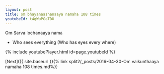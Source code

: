 ```yaml
---
layout: post
title: om bhayanaashanaaya namaha 108 times
youtubeId: t4gWuPGaTDU
---
```

 
 
Om Sarva lochanaaya nama 
 
 -  Who sees everything (Who has eyes every where) 
 
  
 
  
 
 
 
 
 
 


{% include youtubePlayer.html id=page.youtubeId %}
 
[Next]({{ site.baseurl }}{% link  split2/_posts/2016-04-30-Om vaikunthaaya namaha 108 times.md%})
 
